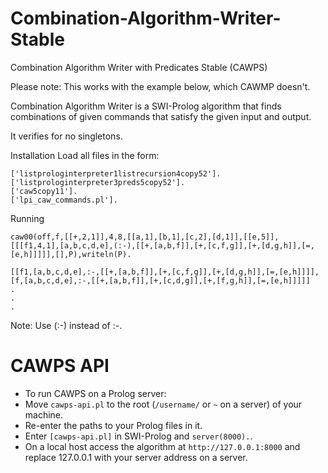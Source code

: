 # Combination-Algorithm-Writer-Stable
Combination Algorithm Writer with Predicates Stable (CAWPS)

Please note: This works with the example below, which CAWMP doesn't.

Combination Algorithm Writer is a SWI-Prolog algorithm that finds combinations of given commands that satisfy the given input and output.

It verifies for no singletons.

Installation
Load all files in the form:
```
['listprologinterpreter1listrecursion4copy52'].
['listprologinterpreter3preds5copy52'].
['caw5copy11'].
['lpi_caw_commands.pl'].
```
Running

```
caw00(off,f,[[+,2,1]],4,8,[[a,1],[b,1],[c,2],[d,1]],[[e,5]],[[[f1,4,1],[a,b,c,d,e],(:-),[[+,[a,b,f]],[+,[c,f,g]],[+,[d,g,h]],[=,[e,h]]]]],[],P),writeln(P).

[[f1,[a,b,c,d,e],:-,[[+,[a,b,f]],[+,[c,f,g]],[+,[d,g,h]],[=,[e,h]]]],[f,[a,b,c,d,e],:-,[[+,[a,b,f]],[+,[c,d,g]],[+,[f,g,h]],[=,[e,h]]]]]
.
.
.
```
Note: Use (:-) instead of :-.

# CAWPS API

* To run CAWPS on a Prolog server:
* Move `cawps-api.pl` to the root (`/username/` or `~` on a server) of your machine.
* Re-enter the paths to your Prolog files in it.
* Enter `[cawps-api.pl]` in SWI-Prolog and `server(8000).`.
* On a local host access the algorithm at `http://127.0.0.1:8000` and replace 127.0.0.1 with your server address on a server.
